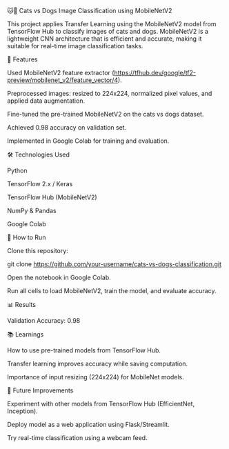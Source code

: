 🐱🐶 Cats vs Dogs Image Classification using MobileNetV2

This project applies Transfer Learning using the MobileNetV2 model from TensorFlow Hub to classify images of cats and dogs. MobileNetV2 is a lightweight CNN architecture that is efficient and accurate, making it suitable for real-time image classification tasks.

📌 Features

Used MobileNetV2 feature extractor (https://tfhub.dev/google/tf2-preview/mobilenet_v2/feature_vector/4).

Preprocessed images: resized to 224x224, normalized pixel values, and applied data augmentation.

Fine-tuned the pre-trained MobileNetV2 on the cats vs dogs dataset.

Achieved 0.98 accuracy on validation set.

Implemented in Google Colab for training and evaluation.

🛠️ Technologies Used

Python

TensorFlow 2.x / Keras

TensorFlow Hub (MobileNetV2)

NumPy & Pandas

Google Colab

🚀 How to Run

Clone this repository:

git clone https://github.com/your-username/cats-vs-dogs-classification.git


Open the notebook in Google Colab.

Run all cells to load MobileNetV2, train the model, and evaluate accuracy.

📊 Results

Validation Accuracy: 0.98


📚 Learnings

How to use pre-trained models from TensorFlow Hub.

Transfer learning improves accuracy while saving computation.

Importance of input resizing (224x224) for MobileNet models.

🔮 Future Improvements

Experiment with other models from TensorFlow Hub (EfficientNet, Inception).

Deploy model as a web application using Flask/Streamlit.

Try real-time classification using a webcam feed.
